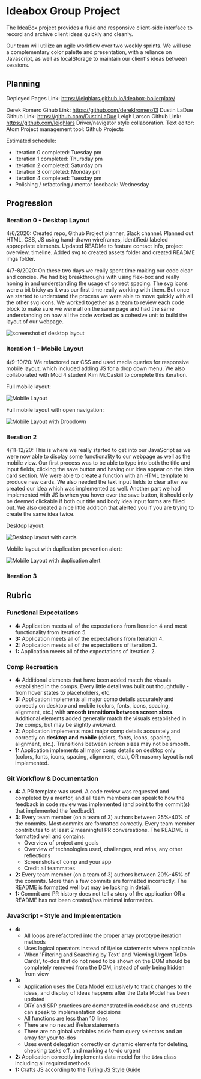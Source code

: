 # Ideabox Group Project

The IdeaBox project provides a fluid and responsive client-side interface to record and archive client ideas quickly and cleanly.

Our team will utilize an agile workflow over two weekly sprints. We will use a complementary color palette and presentation, with a reliance on Javascript, as well as localStorage to maintain our client's ideas between sessions.

## Planning

Deployed Pages Link: https://leighlars.github.io/ideabox-boilerplate/

Derek Romero Gihub Link: https://github.com/dereklromero13
Dustin LaDue Github Link: https://github.com/DustinLaDue
Leigh Larson Github Link: https://github.com/leighlars
Driver/navigator style collaboration.
Text editor: Atom
Project management tool: Github Projects

Estimated schedule:
* Iteration 0 completed: Tuesday pm
* Iteration 1 completed: Thursday pm
* Iteration 2 completed: Saturday pm
* Iteration 3 completed: Monday pm
* Iteration 4 completed: Tuesday pm
* Polishing / refactoring / mentor feedback: Wednesday


## Progression

### Iteration 0 - Desktop Layout
4/6/2020: Created repo, Github Project planner, Slack channel. Planned out HTML, CSS, JS using hand-drawn wireframes, identified/ labeled appropriate elements. Updated READMe to feature contact info, project overview, timeline. Added svg to created assets folder and created README imgs folder.

4/7-8/2020: On these two days we really spent time making our code clear and concise. We had big breakthroughs with using flex-box and really honing in and understanding the usage of correct spacing. The svg icons were a bit tricky as it was our first time really working with them. But once we started to understand the process we were able to move quickly with all the other svg icons. We worked together as a team to review each code block to make sure we were all on the same page and had the same understanding on how all the code worked as a cohesive unit to build the layout of our webpage.


![screenshot of desktop layout]( https://files.slack.com/files-pri/T029P2S9M-F011QFU5R36/screen_shot_2020-04-08_at_8.45.29_pm.png)

### Iteration 1 - Mobile Layout
4/9-10/20: We refactored our CSS and used media queries for responsive mobile layout, which included adding JS for a drop down menu.  We also collaborated with Mod 4 student Kim McCaskill to complete this iteration.   

Full mobile layout:

![Mobile Layout](/assets/it1-mobile-view.png)

Full mobile layout with open navigation:

![Mobile Layout with Dropdown](/assets/it1-mobile-view-drop-menu.png)

### Iteration 2

4/11-12/20: This is where we really started to get into our JavaScript as we were now able to display some functionality to our webpage as well as the mobile view. Our first process was to be able to type into both the title and input fields, clicking the save button and having our idea appear on the idea card section. We were able to create a function with an HTML template to produce new cards. We also needed the text input fields to clear after we created our idea which was implemented as well. Another part we had implemented with JS is when you hover over the save button, it should only be deemed clickable if both our title and body idea input forms are filled out. We also created a nice little addition that alerted you if you are trying to create the same idea twice. 

Desktop layout:

![Desktop layout with cards](/assets/it2-desktopview.png)

Mobile layout with duplication prevention alert:

![Mobile Layout with duplication alert](/assets/it2-mobileview.png)


### Iteration 3



## Rubric

### Functional Expectations

* **4:** Application meets all of the expectations from Iteration 4 and most functionality from Iteration 5.
* **3:** Application meets all of the expectations from Iteration 4.
* **2:** Application meets all of the expectations of Iteration 3.
* **1:** Application meets all of the expectations of Iteration 2.

### Comp Recreation

* **4:** Additional elements that have been added match the visuals established in the comps. Every little detail was built out thoughtfully - from hover states to placeholders, etc.
* **3:** Application implements all major comp details accurately and correctly on desktop and mobile (colors, fonts, icons, spacing, alignment, etc.) with **smooth transitions between screen sizes**. Additional elements added generally match the visuals established in the comps, but may be slightly awkward.
* **2:** Application implements most major comp details accurately and correctly on **desktop and mobile** (colors, fonts, icons, spacing, alignment, etc.). Transitions between screen sizes may not be smooth.
* **1:** Application implements all major comp details on desktop only (colors, fonts, icons, spacing, alignment, etc.), OR masonry layout is not implemented.

### Git Workflow & Documentation

* **4:** A PR template was used. A code review was requested and completed by a mentor, and all team members can speak to how the feedback in code review was implemented (and point to the commit(s) that implemented the feedback).
* **3:** Every team member (on a team of 3) authors between 25%-40% of the commits. Most commits are formatted correctly. Every team member contributes to at least 2 meaningful PR conversations. The README is formatted well and contains:
  - Overview of project and goals
  - Overview of technologies used, challenges, and wins, any other reflections
  - Screenshots of comp and your app
  - Credit all teammates
* **2:** Every team member (on a team of 3) authors between 20%-45% of the commits. More than a few commits are formatted incorrectly. The README is formatted well but may be lacking in detail.
* **1:** Commit and PR history does not tell a story of the application OR a README has not been created/has minimal information.

### JavaScript - Style and Implementation

* **4:**
  * All loops are refactored into the proper array prototype iteration methods
  * Uses logical operators instead of if/else statements where applicable
  * When 'Filtering and Searching by Text' and 'Viewing Urgent ToDo Cards', to-dos that do not need to be shown on the DOM should be completely removed from the DOM, instead of only being hidden from view
* **3:**
  * Application uses the Data Model exclusively to track changes to the ideas,
    and display of ideas happens after the Data Model has been updated
  * DRY and SRP practices are demonstrated in codebase and students can speak to implementation decisions
  * All functions are less than 10 lines
  * There are no nested if/else statements
  * There are no global variables aside from query selectors and an array for your to-dos
  * Uses event delegation correctly on dynamic elements for deleting, checking tasks off, and marking a to-do urgent
* **2:** Application correctly implements data model for the `Idea` class including all required methods
* **1:** Crafts JS according to the [Turing JS Style Guide](https://github.com/turingschool-examples/javascript/tree/master/es5)
